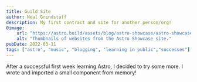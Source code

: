 ```yaml
---
title: Guild Site
author: Neal Grindstaff
description: My first contract and site for another person/org!
0image: 
    url: "https://astro.build/assets/blog/astro-showcase/astro-showcase-screenshot.jpg"
    alt: "Thumbnails of websites from the Astro Showcase site."
pubDate: 2022-03-11
tags: ["astro", "music", "blogging", "learning in public","successes"]
---
```

After a successful first week learning Astro, I decided to try some more. I wrote and imported a small component from memory!
